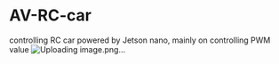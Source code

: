 # AV-RC-car
controlling RC car powered by Jetson nano, mainly on controlling PWM value
![Uploading image.png…]()
